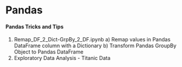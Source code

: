 # Pandas
#### Pandas Tricks and Tips
1. Remap_DF_2_Dict-GrpBy_2_DF.ipynb
a) Remap values in Pandas DataFrame column with a Dictionary
b) Transform Pandas GroupBy Object to Pandas DataFrame
2. Exploratory Data Analysis - Titanic Data
